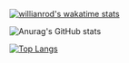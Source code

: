 [![willianrod's wakatime stats](https://github-readme-stats.vercel.app/api/wakatime?username=GabrielDTB&layout=compact&custom_title=This%20Week%20in%20Code&theme=onedark)](https://github.com/anuraghazra/github-readme-stats)

![Anurag's GitHub stats](https://github-readme-stats.vercel.app/api?username=GabrielDTB&count_private=true&custom_title=My%20GitHub%20Stats&hide=stars,contribs&theme=onedark&show_icons=true)

[![Top Langs](https://github-readme-stats.vercel.app/api/top-langs/?username=GabrielDTB&exclude_repo=linux-configs&langs_count=3&theme=onedark)](https://github.com/anuraghazra/github-readme-stats)
